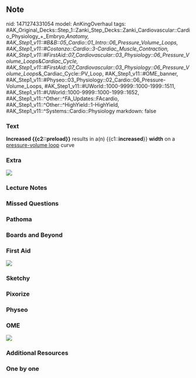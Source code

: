 ## Note
nid: 1471274331054
model: AnKingOverhaul
tags: #AK_Original_Decks::Step_1::Zanki_Step_Decks::Zanki_Cardiovascular::Cardio_Physiology_+_Embryo,_Anatomy, #AK_Step1_v11::#B&B::05_Cardio::01_Intro::06_Pressure_Volume_Loops, #AK_Step1_v11::#Costanzo::Cardio::3-Cardiac_Muscle_Contraction, #AK_Step1_v11::#FirstAid::07_Cardiovascular::03_Physiology::06_Pressure_Volume_Loops_&_Cardiac_Cycle, #AK_Step1_v11::#FirstAid::07_Cardiovascular::03_Physiology::06_Pressure_Volume_Loops_&_Cardiac_Cycle::PV_Loop, #AK_Step1_v11::#OME_banner, #AK_Step1_v11::#Physeo::03_Physiology::02_Cardio::06_Pressure-Volume_Loops, #AK_Step1_v11::#UWorld::1000-9999::1000-1999::1511, #AK_Step1_v11::#UWorld::1000-9999::1000-1999::1652, #AK_Step1_v11::^Other::^FA_Updates::FAcardio, #AK_Step1_v11::^Other::^HighYield::1-HighYield, #AK_Step1_v11::^Systems::Cardio::Physiology
markdown: false

### Text
<div>
  <b>Increased {{c2::preload}}</b> results in a(n)
  {{c1::<b>increased</b>}} <b>width</b> on a <u>pressure-volume
  loop</u> curve
</div>

### Extra
<img src="paste-15517716840641.jpg">

### Lecture Notes


### Missed Questions


### Pathoma


### Boards and Beyond


### First Aid
<img src="paste-415804373861020.jpg">

### Sketchy


### Pixorize


### Physeo


### OME
<div class="ome-widget">
  <a href="https://onlinemeded.org?ref=anki"><img src=
  "_OME_AnkiFlashcards_General_4.png"></a>
</div>

### Additional Resources


### One by one

